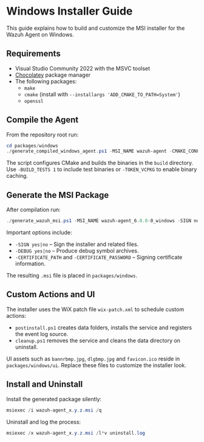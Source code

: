 # Windows Installer Guide

This guide explains how to build and customize the MSI installer for the Wazuh Agent on Windows.

## Requirements

- Visual Studio Community 2022 with the MSVC toolset
- [Chocolatey](https://chocolatey.org/) package manager
- The following packages:
  - `make`
  - `cmake` (install with `--installargs 'ADD_CMAKE_TO_PATH=System'`)
  - `openssl`

## Compile the Agent

From the repository root run:

```powershell
cd packages/windows
./generate_compiled_windows_agent.ps1 -MSI_NAME wazuh-agent -CMAKE_CONFIG Release
```

The script configures CMake and builds the binaries in the `build` directory. Use `-BUILD_TESTS 1` to include test binaries or `-TOKEN_VCPKG` to enable binary caching.

## Generate the MSI Package

After compilation run:

```powershell
./generate_wazuh_msi.ps1 -MSI_NAME wazuh-agent_6.0.0-0_windows -SIGN no
```

Important options include:

- `-SIGN yes|no` – Sign the installer and related files.
- `-DEBUG yes|no` – Produce debug symbol archives.
- `-CERTIFICATE_PATH` and `-CERTIFICATE_PASSWORD` – Signing certificate information.

The resulting `.msi` file is placed in `packages/windows`.

## Custom Actions and UI

The installer uses the WiX patch file `wix-patch.xml` to schedule custom actions:

- `postinstall.ps1` creates data folders, installs the service and registers the event log source.
- `cleanup.ps1` removes the service and cleans the data directory on uninstall.

UI assets such as `bannrbmp.jpg`, `dlgbmp.jpg` and `favicon.ico` reside in `packages/windows/ui`. Replace these files to customize the installer look.

## Install and Uninstall

Install the generated package silently:

```powershell
msiexec /i wazuh-agent_x.y.z.msi /q
```

Uninstall and log the process:

```powershell
msiexec /x wazuh-agent_x.y.z.msi /l*v uninstall.log
```
